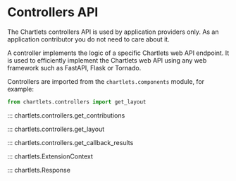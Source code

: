 # Controllers API

The Chartlets controllers API is used by application providers only.
As an application contributor you do not need to care about it.

A controller implements the logic of a specific Chartlets web API endpoint.
It is used to efficiently implement the Chartlets web API using any 
web framework such as FastAPI, Flask or Tornado.

Controllers are imported from the `chartlets.components` module, for example:

```python
from chartlets.controllers import get_layout
```


::: chartlets.controllers.get_contributions

::: chartlets.controllers.get_layout

::: chartlets.controllers.get_callback_results

::: chartlets.ExtensionContext

::: chartlets.Response